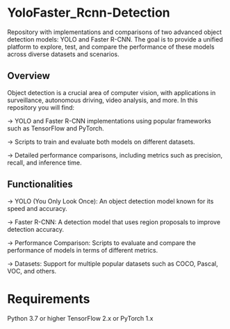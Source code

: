 # YoloFaster_Rcnn-Detection
Repository with implementations and comparisons of two advanced object detection models: YOLO and Faster R-CNN. The goal is to provide a unified platform to explore, test, and compare the performance of these models across diverse datasets and scenarios.

## Overview
Object detection is a crucial area of ​​computer vision, with applications in surveillance, autonomous driving, video analysis, and more. In this repository you will find:

  -> YOLO and Faster R-CNN implementations using popular frameworks such as TensorFlow and PyTorch.
  
  -> Scripts to train and evaluate both models on different datasets.
  
  -> Detailed performance comparisons, including metrics such as precision, recall, and inference time.
  

## Functionalities

 -> YOLO (You Only Look Once): An object detection model known for its speed and accuracy.

 -> Faster R-CNN: A detection model that uses region proposals to improve detection accuracy.

 -> Performance Comparison: Scripts to evaluate and compare the performance of models in terms of different metrics.

 -> Datasets: Support for multiple popular datasets such as COCO, Pascal, VOC, and others.

# Requirements

 Python 3.7 or higher
 TensorFlow 2.x or PyTorch 1.x
 

